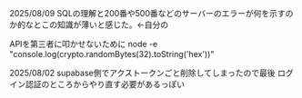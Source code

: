 




2025/08/09
SQLの理解と200番や500番などのサーバーのエラーが何を示すのか的なとこの知識が薄いと感じた。←自分の

APIを第三者に叩かせないために
node -e "console.log(crypto.randomBytes(32).toString('hex'))"

2025/08/02
supabase側でアクストークンごと削除してしまったので最後
ログイン認証のところからやり直す必要があるっぽい
